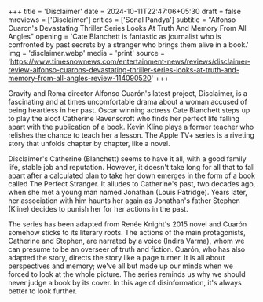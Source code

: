 +++
title = 'Disclaimer'
date = 2024-10-11T22:47:06+05:30
draft = false
mreviews = ['Disclaimer']
critics = ['Sonal Pandya']
subtitle = "Alfonso Cuaron's Devastating Thriller Series Looks At Truth And Memory From All Angles"
opening = 'Cate Blanchett is fantastic as journalist who is confronted by past secrets by a stranger who brings them alive in a book.'
img = 'disclaimer.webp'
media = 'print'
source = 'https://www.timesnownews.com/entertainment-news/reviews/disclaimer-review-alfonso-cuarons-devastating-thriller-series-looks-at-truth-and-memory-from-all-angles-review-114090520'
+++

Gravity and Roma director Alfonso Cuarón's latest project, Disclaimer, is a fascinating and at times uncomfortable drama about a woman accused of being heartless in her past. Oscar winning actress Cate Blanchett steps up to play the aloof Catherine Ravenscroft who finds her perfect life falling apart with the publication of a book. Kevin Kline plays a former teacher who relishes the chance to teach her a lesson. The Apple TV+ series is a riveting story that unfolds chapter by chapter, like a novel.

Disclaimer's Catherine (Blanchett) seems to have it all, with a good family life, stable job and reputation. However, it doesn't take long for all that to fall apart after a calculated plan to take her down emerges in the form of a book called The Perfect Stranger. It alludes to Catherine's past, two decades ago, when she met a young man named Jonathan (Louis Patridge). Years later, her association with him haunts her again as Jonathan's father Stephen (Kline) decides to punish her for her actions in the past.

The series has been adapted from Renée Knight's 2015 novel and Cuarón somehow sticks to its literary roots. The actions of the main protagonists, Catherine and Stephen, are narrated by a voice (Indira Varma), whom we can presume to be an overseer of truth and fiction. Cuarón, who has also adapted the story, directs the story like a page turner. It is all about perspectives and memory; we've all but made up our minds when we forced to look at the whole picture. The series reminds us why we should never judge a book by its cover. In this age of disinformation, it's always better to look further.
